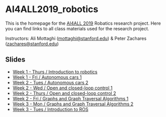 # AI4ALL2019_robotics

This is the homepage for the [AI4ALL 2019](http://ai4all.stanford.edu/) Robatics research project. 
Here you can find links to all class materials used for the research project.

Instructors: Ali Mottaghi (mottaghi@stanford.edu) & Peter Zachares (zachares@stanford.edu)

## Slides
* [Week 1 - Thurs / Introduction to robotics](https://drive.google.com/file/d/1Kl79yThrc2sDI2CaB4MmT2NTdG39XQAp/view?usp=sharing)
* [Week 1 - Fri / Autonomous cars 1](https://drive.google.com/file/d/1lZOzvw3n0YemtcRsePub8JmE_oMetnuv/view?usp=sharing)
* [Week 2 - Tues / Autonomous cars 2](https://drive.google.com/file/d/1GZrdAM_Z6MLfQ8Ih79TbzNzgYljWyX6N/view?usp=sharing)
* [Week 2 - Wed / Open and closed-loop control 1](https://drive.google.com/file/d/1e8s5yS40uwFCUIeP1_FhB3lVTrs_OoMY/view?usp=sharing) 
* [Week 2 - Thurs / Open and closed-loop control 2](https://drive.google.com/file/d/1fK6MzYvcd5yDdpAHHYXaz7Ckba_omiqf/view?usp=sharing)
* [Week 2 - Fri / Graphs and Graph Traversal Algorithms 1](https://drive.google.com/file/d/1jQVbw_3paiPQQW7fp9rC7zhV1dCkvGSE/view?usp=sharing)
* [Week 3 - Mon / Graphs and Graph Traversal Algorithms 2](https://drive.google.com/file/d/1rzGteaJM-Px5xuc2MG5zCmrojPhuMZF7/view?usp=sharing)
* [Week 3 - Tues / Introduction to ROS]()
